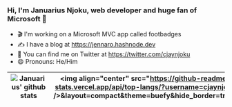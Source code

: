 ### Hi, I'm Januarius Njoku, web developer and huge fan of Microsoft 👋

- 🎬 I'm working on a Microsoft MVC app called footbadges
- ✍️ I have a blog at https://jennaro.hashnode.dev
- 🐤 You can find me on Twitter at https://twitter.com/cjaynjoku
- 😄 Pronouns: He/Him

| <img align="center" src="https://github-readme-stats.vercel.app/api?username=cjaynjoku&show_icons=true&include_all_commits=true&theme=buefy&hide_border=true" alt="Januarius' github stats" /> | <img align="center" src="https://github-readme-stats.vercel.app/api/top-langs/?username=cjaynjoku />&layout=compact&theme=buefy&hide_border=true" |
| ------------- | ------------- |

